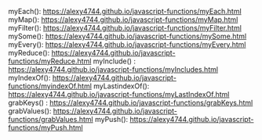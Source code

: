 myEach(): https://alexy4744.github.io/javascript-functions/myEach.html  
myMap(): https://alexy4744.github.io/javascript-functions/myMap.html  
myFilter(): https://alexy4744.github.io/javascript-functions/myFilter.html  
mySome():  https://alexy4744.github.io/javascript-functions/mySome.html 
myEvery(): https://alexy4744.github.io/javascript-functions/myEvery.html 
myReduce(): https://alexy4744.github.io/javascript-functions/myReduce.html 
myInclude() : https://alexy4744.github.io/javascript-functions/myIncludes.html 
myIndexOf(): https://alexy4744.github.io/javascript-functions/myindexOf.html 
myLastindexOf(): https://alexy4744.github.io/javascript-functions/myLastIndexOf.html
grabKeys() : https://alexy4744.github.io/javascript-functions/grabKeys.html 
grabValues(): https://alexy4744.github.io/javascript-functions/grabValues.html 
myPush(): https://alexy4744.github.io/javascript-functions/myPush.html 



